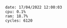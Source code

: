 

                date: 17/04/2022 12:00:03
                cpu: 0.1%
                ram: 18.7%
                cycles: 6120

                         